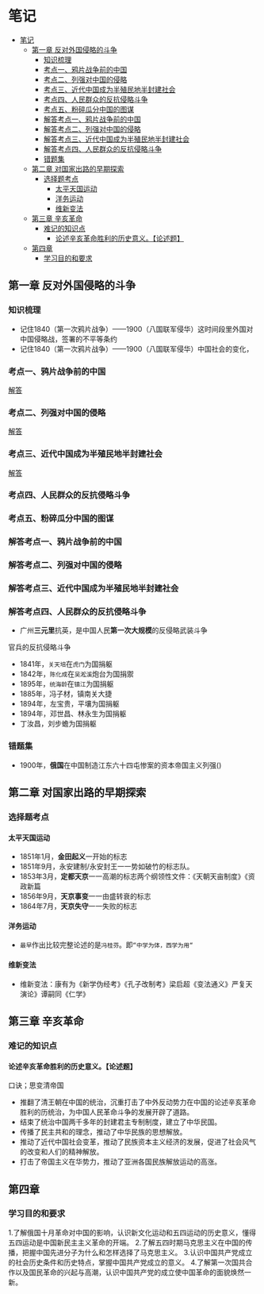 # 笔记

- [笔记](#笔记)
  - [第一章 反对外国侵略的斗争](#第一章-反对外国侵略的斗争)
    - [知识梳理](#知识梳理)
    - [考点一、鸦片战争前的中国](#考点一鸦片战争前的中国)
    - [考点二、列强对中国的侵略](#考点二列强对中国的侵略)
    - [考点三、近代中国成为半殖民地半封建社会](#考点三近代中国成为半殖民地半封建社会)
    - [考点四、人民群众的反抗侵略斗争](#考点四人民群众的反抗侵略斗争)
    - [考点五、粉碎瓜分中国的图谋](#考点五粉碎瓜分中国的图谋)
    - [解答考点一、鸦片战争前的中国](#解答考点一鸦片战争前的中国)
    - [解答考点二、列强对中国的侵略](#解答考点二列强对中国的侵略)
    - [解答考点三、近代中国成为半殖民地半封建社会](#解答考点三近代中国成为半殖民地半封建社会)
    - [解答考点四、人民群众的反抗侵略斗争](#解答考点四人民群众的反抗侵略斗争)
    - [错题集](#错题集)
  - [第二章 对国家出路的早期探索](#第二章-对国家出路的早期探索)
    - [选择题考点](#选择题考点)
      - [太平天国运动](#太平天国运动)
      - [洋务运动](#洋务运动)
      - [维新变法](#维新变法)
  - [第三章 辛亥革命](#第三章-辛亥革命)
    - [难记的知识点](#难记的知识点)
      - [论述辛亥革命胜利的历史意义。【论述题】](#论述辛亥革命胜利的历史意义论述题)
  - [第四章](#第四章)
    - [学习目的和要求](#学习目的和要求)

## 第一章 反对外国侵略的斗争

### 知识梳理

- 记住1840（第一次鸦片战争）——1900（八国联军侵华）这时间段里外国对中国侵略战，签署的不平等条约
- 记住1840（第一次鸦片战争）——1900（八国联军侵华）中国社会的变化，

### 考点一、鸦片战争前的中国

[解答](#解答考点一鸦片战争前的中国)

### 考点二、列强对中国的侵略

[解答](#解答考点二列强对中国的侵略)

### 考点三、近代中国成为半殖民地半封建社会

[解答](#解答考点三近代中国成为半殖民地半封建社会)

### 考点四、人民群众的反抗侵略斗争

### 考点五、粉碎瓜分中国的图谋

### 解答考点一、鸦片战争前的中国

### 解答考点二、列强对中国的侵略

### 解答考点三、近代中国成为半殖民地半封建社会

### 解答考点四、人民群众的反抗侵略斗争

- 广州**三元里**抗英，是中国人民**第一次大规模**的反侵略武装斗争

官兵的反抗侵略斗争

- 1841年，`关天培`在`虎门`为国捐躯
- 1842年，`陈化成`在`吴淞溪`炮台为国捐禦
- 1895年，`统海龄`在`镇江`为国捐躯
- 1885年，冯子材，镇南关大捷
- 1894年，左宝贵，平壤为国捐躯
- 1894年，邓世昌、林永生为国捐躯
- 丁汝昌，刘步蟾为国捐躯

### 错题集

- 1900年，**俄国**在中国制造江东六十四屯惨案的资本帝国主义列强()

## 第二章 对国家出路的早期探索

### 选择题考点

#### 太平天国运动

- 1851年1月，**金田起义**一开始的标志
- 1851年9月，永安建制/永安封王一一势如破竹的标志队。
- 1853年3月，**定都天京**一一高潮的标志两个纲领性文件：《天朝天亩制度》《资政新篇
- 1856年9月，**天京事变**一一由盛转衰的标志
- 1864年7月，**天京失守**一一失败的标志

#### 洋务运动

- `最早`作出比较完整论述的是`冯桂芬`。即`“中学为体，西学为用“`

#### 维新变法

- 维新变法：康有为《新学伪经考》《孔子改制考》梁启超《变法通义》严复天演论》谭嗣同《仁学》

## 第三章 辛亥革命

### 难记的知识点

#### 论述辛亥革命胜利的历史意义。【论述题】

口诀；思变清帝国

- 推翻了清王朝在中国的统治，沉重打击了中外反动势力在中国的论述辛亥革命胜利的历统治，为中国人民革命斗争的发展开辟了道路。
- 结束了统治中国两千多年的封建君主专制制度，建立了中华民国。
- 传播了民主共和的理念，推动了中华民族的思想解放。
- 推动了近代中国社会变革，推动了民族资本主义经济的发展，促进了社会风气的改变和人们的精神解放。
- 打击了帝国主义在华势力，推动了亚洲各国民族解放运动的高涨。

## 第四章

### 学习目的和要求

1.了解俄国十月革命对中国的影响，认识新文化运动和五四运动的历史意义，懂得五四运动是中国新民主主义革命的开端。
2.了解五四时期马克思主义在中国的传播，把握中国先进分子为什么和怎样选择了马克思主义。
3.认识中国共产党成立的社会历史条件和历史特点，掌握中国共产党成立的意义。
4.了解第一次国共合作以及国民革命的兴起与高潮，认识中国共产党的成立使中国革命的面貌焕然一新。

